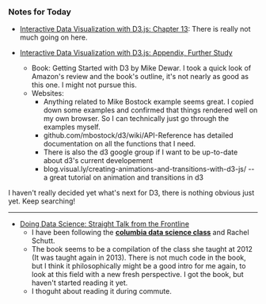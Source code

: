 ### Notes for Today

* [Interactive Data Visualization with D3.js: Chapter 13](http://chimera.labs.oreilly.com/books/1230000000345/ch13.html): There is really not much going on here.

* [Interactive Data Visualization with D3.js: Appendix, Further Study](http://chimera.labs.oreilly.com/books/1230000000345/apa.html)
	* Book: Getting Started with D3 by Mike Dewar. I took a quick look of Amazon's review and the book's outline, it's not nearly as good as this one. I might not pursue this.
	* Websites:
		* Anything related to Mike Bostock example seems great. I copied down some examples and confirmed that things rendered well on my own browser. So I can technically just go through the examples myself.
		* github.com/mbostock/d3/wiki/API-Reference has detailed documentation on all the functions that I need.
		* There is also the d3 google group if I want to be up-to-date about d3's current developement
		* blog.visual.ly/creating-animations-and-transitions-with-d3-js/ -- a great tutorial on animation and transitions in d3


I haven't really decided yet what's next for D3, there is nothing obvious just yet. Keep searching!

---

* [Doing Data Science: Straight Talk from the Frontline](http://www.amazon.com/Doing-Data-Science-Straight-Frontline/dp/1449358659/ref=sr_1_1?ie=UTF8&qid=1408902453&sr=8-1&keywords=doing+data+science)
	* I have been following the [**columbia data science class**](http://columbiadatascience.com/) and Rachel Schutt.
	* The book seems to be a compilation of the class she taught at 2012 (It was taught again in 2013). There is not much code in the book, but I think it philosophically might be a good intro for me again, to look at this field with a new fresh perspective. I got the book, but haven't started reading it yet.
	* I thoguht about reading it during commute.